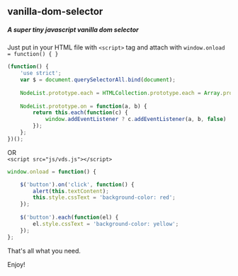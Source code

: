 ## vanilla-dom-selector
##### A super tiny javascript vanilla dom selector

Just put in your HTML file with ``<script>`` tag and attach with ``window.onload = function() { }``

```javascript
(function() {
	'use strict';
	var $ = document.querySelectorAll.bind(document);
	
	NodeList.prototype.each = HTMLCollection.prototype.each = Array.prototype.forEach;
	
	NodeList.prototype.on = function(a, b) {
		return this.each(function(c) {
			window.addEventListener ? c.addEventListener(a, b, false) : c.attachEvent('on' + a, b)
		});
	};
})();
```
OR  
``<script src="js/vds.js"></script>``

```javascript
window.onload = function() {

	$('button').on('click', function() {
		alert(this.textContent);
		this.style.cssText = 'background-color: red';
	});
	
	$('button').each(function(el) {
		el.style.cssText = 'background-color: yellow';
	});
};
```

That's all what you need.

Enjoy!
